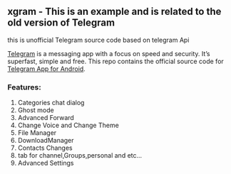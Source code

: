 ## xgram - This is an example and is related to the old version of Telegram

this is unofficial Telegram source code based on telegram Api

[Telegram](https://telegram.org) is a messaging app with a focus on speed and security. It’s superfast, simple and free.
This repo contains the official source code for [Telegram App for Android](https://play.google.com/store/apps/details?id=org.telegram.messenger).


### Features:
1. Categories chat dialog
1. Ghost mode
2. Advanced Forward
3. Change Voice and Change Theme
3. File Manager
4. DownloadManager
5. Contacts Changes
6. tab for channel,Groups,personal and etc...
7. Advanced Settings


